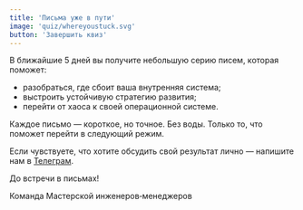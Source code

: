 ```yaml
---
title: 'Письма уже в пути'
image: 'quiz/whereyoustuck.svg'
button: 'Завершить квиз'
---
```


В ближайшие 5 дней вы получите небольшую серию писем, которая поможет:

* разобраться, где сбоит ваша внутренняя система;
* выстроить устойчивую стратегию развития;
* перейти от хаоса к своей операционной системе.

Каждое письмо — короткое, но точное. Без воды. Только то, что поможет перейти в следующий режим.

Если чувствуете, что хотите обсудить свой результат лично — напишите нам в <a href="https://t.me/ssm_tg" target="_blank">Телеграм</a>.

До встречи в письмах!

Команда Мастерской инженеров‑менеджеров
